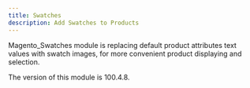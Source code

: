 ```yaml
---
title: Swatches
description: Add Swatches to Products
---
```


Magento_Swatches module is replacing default product attributes text values with swatch images, for more convenient product displaying and selection.

<InlineAlert slots="text" />
The version of this module is 100.4.8.
